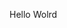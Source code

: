 Hello Wolrd













































































































































































































































































































































































































































































































































































































































































































































































































































































































































































































































































































































































































































































































































































































































































































































































































































































































































































































































































































